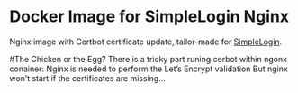 # Docker Image for SimpleLogin Nginx

Nginx image with Certbot certificate update, tailor-made for [SimpleLogin](https://simplelogin.io/).

#The Chicken or the Egg?
There is a tricky part runing cerbot within ngonx conainer:
Nginx is needed to perform the Let’s Encrypt validation But nginx won’t start if the certificates are missing... 
